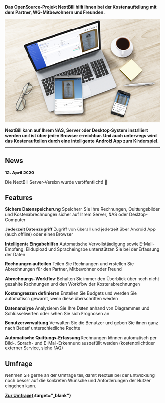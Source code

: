 **Das OpenSource-Projekt NextBill hilft Ihnen bei der Kostenaufteilung mit dem Partner, WG-Mitbewohnern und Freunden.**

![](https://raw.githubusercontent.com/nextbill-project/nextbill-project.github.io/master/assets/top_devices.png)

**NextBill kann auf Ihrem NAS, Server oder Desktop-System installiert werden und ist über jeden Browser erreichbar. Und auch unterwegs wird das Kostenaufteilen durch eine intelligente Android App zum Kinderspiel.**

---

## News ##

**12. April 2020** 

Die NextBill Server-Version wurde veröffentlicht! 🎉

## Features ##

**Sichere Datenspeicherung** Speichern Sie Ihre Rechnungen, Quittungsbilder und Kostenabrechnungen sicher auf Ihrem Server, NAS oder Desktop-Computer

**Jederzeit Datenzugriff** Zugriff von überall und jederzeit über Android App (auch offline) oder einen Browser

**Intelligente Eingabehilfen** Automatische Vervollständigung sowie E-Mail-Empfang, Bildupload und Spracheingabe unterstützen Sie bei der Erfassung der Daten

**Rechnungen aufteilen** Teilen Sie Rechnungen und erstellen Sie Abrechnungen für den Partner, Mitbewohner oder Freund

**Abrechnungs-Workflow** Behalten Sie immer den Überblick über noch nicht gezahlte Rechnungen und den Workflow der Kostenabrechnungen

**Kostengrenzen definieren** Erstellen Sie Budgets und werden Sie automatisch gewarnt, wenn diese überschritten werden

**Datenanalyse** Analysieren Sie Ihre Daten anhand von Diagrammen und Schlüsselwerten oder sehen Sie sich Prognosen an

**Benutzerverwaltung** Verwalten Sie die Benutzer und geben Sie ihnen ganz nach Bedarf unterschiedliche Rechte

**Automatische Quittungs-Erfassung** Rechnungen können automatisch per Bild-, Sprach- und E-Mail-Erkennung ausgefüllt werden (kostenpflichtiger externer Service, siehe FAQ)

## Umfrage

Nehmen Sie gerne an der Umfrage teil, damit NextBill bei der Entwicklung noch besser auf die konkreten Wünsche und Anforderungen der Nutzer eingehen kann.

**[Zur Umfrage](https://forms.gle/X5dpFNnH1Rv8VWLU8){:target="_blank"}**

